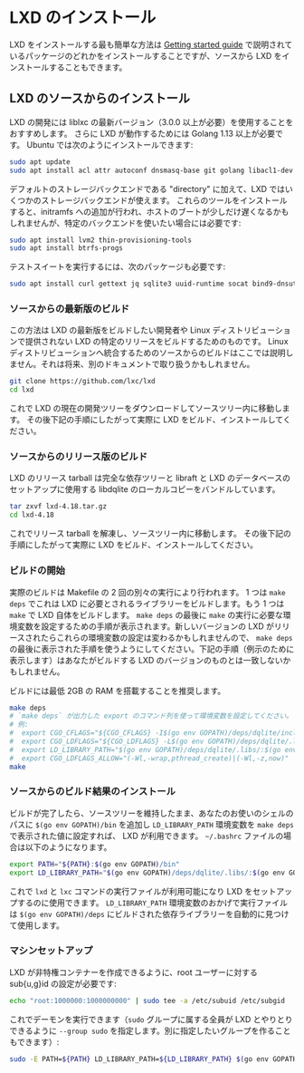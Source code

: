 # LXD のインストール <!-- Installing LXD -->

LXD をインストールする最も簡単な方法は [Getting started guide](https://linuxcontainers.org/lxd/getting-started-cli/#installing-a-package) で説明されているパッケージのどれかをインストールすることですが、ソースから LXD をインストールすることもできます。
<!--
The easiest way to install LXD is to install one of the available packages as described in the [Getting started guide](https://linuxcontainers.org/lxd/getting-started-cli/#installing-a-package), but you can also install LXD from the sources.
-->

## LXD のソースからのインストール <!-- Installing LXD from source -->
LXD の開発には liblxc の最新バージョン（3.0.0 以上が必要）を使用することをおすすめします。
さらに LXD が動作するためには Golang 1.13 以上が必要です。
Ubuntu では次のようにインストールできます:
<!--
We recommend having the latest versions of liblxc (>= 3.0.0 required)
available for LXD development. Additionally, LXD requires Golang 1.13 or
later to work. On ubuntu, you can get those with:
-->

```bash
sudo apt update
sudo apt install acl attr autoconf dnsmasq-base git golang libacl1-dev libcap-dev liblxc1 liblxc-dev libsqlite3-dev libtool libudev-dev liblz4-dev libuv1-dev make pkg-config rsync squashfs-tools tar tcl xz-utils ebtables
```

デフォルトのストレージバックエンドである "directory" に加えて、LXD ではいくつかのストレージバックエンドが使えます。
これらのツールをインストールすると、initramfs への追加が行われ、ホストのブートが少しだけ遅くなるかもしれませんが、特定のバックエンドを使いたい場合には必要です:
<!--
There are a few storage backends for LXD besides the default "directory" backend.
Installing these tools adds a bit to initramfs and may slow down your
host boot, but are needed if you'd like to use a particular backend:
-->

```bash
sudo apt install lvm2 thin-provisioning-tools
sudo apt install btrfs-progs
```

テストスイートを実行するには、次のパッケージも必要です:
<!--
To run the testsuite, you'll also need:
-->

```bash
sudo apt install curl gettext jq sqlite3 uuid-runtime socat bind9-dnsutils
```

### ソースからの最新版のビルド <!-- From Source: Building the latest version -->
この方法は LXD の最新版をビルドしたい開発者や Linux ディストリビューションで提供されない LXD の特定のリリースをビルドするためのものです。 Linux ディストリビューションへ統合するためのソースからのビルドはここでは説明しません。それは将来、別のドキュメントで取り扱うかもしれません。
<!--
These instructions for building from source are suitable for individual developers who want to build the latest version
of LXD, or build a specific release of LXD which may not be offered by their Linux distribution. Source builds for
integration into Linux distributions are not covered here and may be covered in detail in a separate document in the
future.
-->

```bash
git clone https://github.com/lxc/lxd
cd lxd
```

これで LXD の現在の開発ツリーをダウンロードしてソースツリー内に移動します。
その後下記の手順にしたがって実際に LXD をビルド、インストールしてください。
<!--
This will download the current development tree of LXD and place you in the source tree.
Then proceed to the instructions below to actually build and install LXD.
-->

### ソースからのリリース版のビルド <!-- From Source: Building a Release -->

LXD のリリース tarball は完全な依存ツリーと libraft と LXD のデータベースのセットアップに使用する libdqlite のローカルコピーをバンドルしています。
<!--
The LXD release tarballs bundle a complete dependency tree as well as a
local copy of libraft and libdqlite for LXD's database setup.
-->

```bash
tar zxvf lxd-4.18.tar.gz
cd lxd-4.18
```

これでリリース tarball を解凍し、ソースツリー内に移動します。
その後下記の手順にしたがって実際に LXD をビルド、インストールしてください。
<!--
This will unpack the release tarball and place you inside of the source tree.
Then proceed to the instructions below to actually build and install LXD.
-->

### ビルドの開始 <!-- Starting the Build -->

実際のビルドは Makefile の 2 回の別々の実行により行われます。 1 つは `make deps` でこれは LXD に必要とされるライブラリーをビルドします。もう 1 つは `make` で LXD 自体をビルドします。 `make deps` の最後に `make` の実行に必要な環境変数を設定するための手順が表示されます。新しいバージョンの LXD がリリースされたらこれらの環境変数の設定は変わるかもしれませんので、 `make deps` の最後に表示された手順を使うようにしてください。下記の手順（例示のために表示します）はあなたがビルドする LXD のバージョンのものとは一致しないかもしれません。
<!--
The actual building is done by two separate invocations of the Makefile: `make deps` -\- which builds libraries required
by LXD -\- and `make`, which builds LXD itself. At the end of `make deps`, a message will be displayed which will specify environment variables that should be set prior to invoking `make`. As new versions of LXD are released, these environment
variable settings may change, so be sure to use the ones displayed at the end of the `make deps` process, as the ones
below (shown for example purposes) may not exactly match what your version of LXD requires:
-->

ビルドには最低 2GB の RAM を搭載することを推奨します。
<!--
We recommend having at least 2GB of RAM to allow the build to complete.
-->

```bash
make deps
# `make deps` が出力した export のコマンド列を使って環境変数を設定してください。
# 例:
#  export CGO_CFLAGS="${CGO_CFLAGS} -I$(go env GOPATH)/deps/dqlite/include/ -I$(go env GOPATH)/deps/raft/include/"
#  export CGO_LDFLAGS="${CGO_LDFLAGS} -L$(go env GOPATH)/deps/dqlite/.libs/ -L$(go env GOPATH)/deps/raft/.libs/"
#  export LD_LIBRARY_PATH="$(go env GOPATH)/deps/dqlite/.libs/:$(go env GOPATH)/deps/raft/.libs/:${LD_LIBRARY_PATH}"
#  export CGO_LDFLAGS_ALLOW="(-Wl,-wrap,pthread_create)|(-Wl,-z,now)"
make
```
<!--
```bash
make deps
# Follow the instructions from `make deps` to export the required environment variables.
# For example:
#  export CGO_CFLAGS="${CGO_CFLAGS} -I$(go env GOPATH)/deps/dqlite/include/ -I$(go env GOPATH)/deps/raft/include/"
#  export CGO_LDFLAGS="${CGO_LDFLAGS} -L$(go env GOPATH)/deps/dqlite/.libs/ -L$(go env GOPATH)/deps/raft/.libs/"
#  export LD_LIBRARY_PATH="$(go env GOPATH)/deps/dqlite/.libs/:$(go env GOPATH)/deps/raft/.libs/:${LD_LIBRARY_PATH}"
#  export CGO_LDFLAGS_ALLOW="(-Wl,-wrap,pthread_create)|(-Wl,-z,now)"
make
```
-->

### ソースからのビルド結果のインストール

ビルドが完了したら、ソースツリーを維持したまま、あなたのお使いのシェルのパスに `$(go env GOPATH)/bin` を追加し `LD_LIBRARY_PATH` 環境変数を `make deps` で表示された値に設定すれば、 LXD が利用できます。 `~/.bashrc` ファイルの場合は以下のようになります。
<!--
Once the build completes, you simply keep the source tree, add the directory referenced by `$(go env GOPATH)/bin` to
your shell path, and set the `LD_LIBRARY_PATH` variable printed by `make deps` to your environment. This might look
something like this for a `~/.bashrc` file:
-->

```bash
export PATH="${PATH}:$(go env GOPATH)/bin"
export LD_LIBRARY_PATH="$(go env GOPATH)/deps/dqlite/.libs/:$(go env GOPATH)/deps/raft/.libs/:${LD_LIBRARY_PATH}"
```

これで `lxd` と `lxc` コマンドの実行ファイルが利用可能になり LXD をセットアップするのに使用できます。 `LD_LIBRARY_PATH` 環境変数のおかげで実行ファイルは `$(go env GOPATH)/deps` にビルドされた依存ライブラリーを自動的に見つけて使用します。
<!--
Now, the `lxd` and `lxc` binaries will be available to you and can be used to set up LXD. The binaries will automatically find and use the dependencies built in `$(go env GOPATH)/deps` thanks to the `LD_LIBRARY_PATH` environment variable.
-->

### マシンセットアップ <!-- Machine Setup -->
LXD が非特権コンテナーを作成できるように、root ユーザーに対する sub{u,g}id の設定が必要です:
<!--
You'll need sub{u,g}ids for root, so that LXD can create the unprivileged containers:
-->

```bash
echo "root:1000000:1000000000" | sudo tee -a /etc/subuid /etc/subgid
```

これでデーモンを実行できます（`sudo` グループに属する全員が LXD とやりとりできるように `--group sudo` を指定します。別に指定したいグループを作ることもできます）:
<!--
Now you can run the daemon (the `-\-group sudo` bit allows everyone in the `sudo`
group to talk to LXD; you can create your own group if you want):
-->

```bash
sudo -E PATH=${PATH} LD_LIBRARY_PATH=${LD_LIBRARY_PATH} $(go env GOPATH)/bin/lxd --group sudo
```
